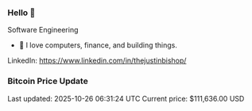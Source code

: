 ### Hello 🤙  

Software Engineering

- 🔭 I love computers, finance, and building things.
  
LinkedIn: https://www.linkedin.com/in/thejustinbishop/  













































































































































































































































































































































































































































































































































































































































































































































































































































































































































































































































































































































































































































































### Bitcoin Price Update
Last updated: 2025-10-26 06:31:24 UTC
Current price: $111,636.00 USD
